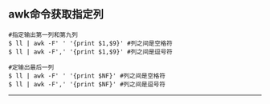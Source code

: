 ## 

## awk命令获取指定列

```
#指定输出第一列和第九列
$ ll | awk -F' ' '{print $1,$9}' #列之间是空格符
$ ll | awk -F',' '{print $1,$9}' #列之间是逗号符

#定输出最后一列
$ ll | awk -F' ' '{print $NF}' #列之间是空格符
$ ll | awk -F',' '{print $NF}' #列之间是逗号符
```


---